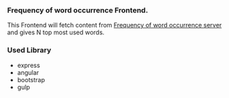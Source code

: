 ### Frequency of word occurrence Frontend. 
This Frontend will fetch content from [Frequency of word occurrence server](https://github.com/pawangspandey/frequency-of-word-occurrence-server) and gives N top most used words.

### Used Library

* express
* angular
* bootstrap
* gulp

